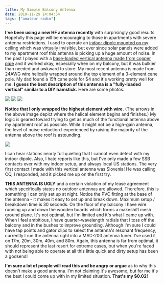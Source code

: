 ```yaml
---
title: My Simple Balcony Antenna
date: 2010-11-29 14:04:54
tags: ["amateur radio"]
---
```




__I've been using a new HF antenna recently__ with surprisingly good results. Hopefully this page will be encouraging to those in apartments with severe antenna restrictions. I used to operate an [indoor dipole mounted on my ceiling](https://swharden.com/static/2010/02/07/dipole_apartment_2.png) which was [virtually invisible](https://swharden.com/static/2010/02/07/dipole_apartment_1.jpg), but ever since solar panels were added to my apartment roof this antenna is picking up a huge amount of noise.  In the past I played with a [base-loaded vertical antenna made from copper pipe](https://swharden.com/blog/2010-01-30-rainy-mornings-and-boring-bicuspids/) and it worked okay, especially when on my balcony, but it was bulkier than needed and awkward to store. My most recent antenna is made from 24AWG wire helically wrapped around the top element of a 3-element cane pole. My dad found a 15ft cane pole for $4 and it's working pretty well for me. __I guess the best description of this antenna is a "fully-loaded vertical" similar to a DIY hamstick.__ Here are some photos.

<div class="text-center img-border">

![](https://swharden.com/static/2010/11/29/IMG_4631.jpg)
![](https://swharden.com/static/2010/11/29/IMG_4632.jpg)
![](https://swharden.com/static/2010/11/29/arrows.jpg)

</div>

__Notice that I only wrapped the highest element with wire.__ (The arrows in the above image depict where the helical element begins and finishes.) My logic is geared toward trying to get as much of the functional antenna above my apartment roof as possible.  While it might not be a high-gain antenna, the level of noise reduction I experienced by raising the majority of the antenna above the roof is astounding.  

<div class="text-center img-border">

![](https://swharden.com/static/2010/11/29/antenna-stitched.jpg)

</div>

I can hear stations nearly full quieting that I cannot even detect with my indoor dipole. Also, I hate reports like this, but I've only made a few SSB contacts ever with my indoor setup, and always local US stations. The very first contact I made with this vertical antenna was Slovenia! He was calling CQ, I responded, and it picked me up on the first try.

__THIS ANTENNA IS UGLY__ and a certain violation of my lease agreement which specifically states no outdoor antennas are allowed.  Therefore, this is something I can only set up at night.  Notice the PVC fitting at the base of the antenna - it makes it easy to set up and break down. Maximum setup / breakdown time is 30 seconds. On the floor of my balcony I have wire running up and down the wooden boards which forms a makeshift mesh ground plane.  It's not optimal, but I'm limited and it's what I came up with.  When I feel ambitious, I have quarter-wavelength radials that I toss off the balcony and in the bushes to improve grounding.  Although I'm sure I could have tap points and gator clips to select the antenna's resonant frequency, currently I run the antenna right into a MAC-200 antenna tuner.  I've used it on 17m, 20m, 30m, 40m, and 80m. Again, this antenna is far from optimal, it should represent the last resort for extreme cases, but when you're faced with not being able to operate at all this little quick and dirty setup has been a godsend!

__I'm sure a lot of people will read this and be angry or argue__ as to why this doesn't make a good antenna. I'm not claiming it's awesome, but for me it's the best I could come up with in my limited situation. __That's my $0.02!__